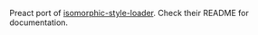Preact port of [isomorphic-style-loader](https://github.com/kriasoft/isomorphic-style-loader).  Check their README for documentation.
